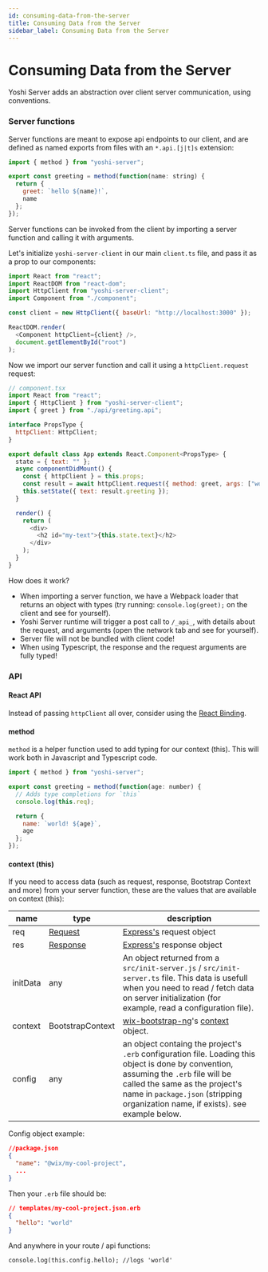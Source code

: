 ```yaml
---
id: consuming-data-from-the-server
title: Consuming Data from the Server
sidebar_label: Consuming Data from the Server
---
```


# Consuming Data from the Server

Yoshi Server adds an abstraction over client server communication, using conventions.

### Server functions

Server functions are meant to expose api endpoints to our client, and are defined as named exports from files with an `*.api.[j|t]s` extension:

```js
import { method } from "yoshi-server";

export const greeting = method(function(name: string) {
  return {
    greet: `hello ${name}!`,
    name
  };
});
```

Server functions can be invoked from the client by importing a server function and calling it with arguments.

Let's initialize `yoshi-server-client` in our main `client.ts` file, and pass it as a prop to our components:

```js
import React from "react";
import ReactDOM from "react-dom";
import HttpClient from "yoshi-server-client";
import Component from "./component";

const client = new HttpClient({ baseUrl: "http://localhost:3000" });

ReactDOM.render(
  <Component httpClient={client} />,
  document.getElementById("root")
);
```

Now we import our server function and call it using a `httpClient.request` request:

```js
// component.tsx
import React from "react";
import { HttpClient } from "yoshi-server-client";
import { greet } from "./api/greeting.api";

interface PropsType {
  httpClient: HttpClient;
}

export default class App extends React.Component<PropsType> {
  state = { text: "" };
  async componentDidMount() {
    const { httpClient } = this.props;
    const result = await httpClient.request({ method: greet, args: ["world"] });
    this.setState({ text: result.greeting });
  }

  render() {
    return (
      <div>
        <h2 id="my-text">{this.state.text}</h2>
      </div>
    );
  }
}
```

How does it work?

- When importing a server function, we have a Webpack loader that returns an object with types (try running: `console.log(greet);` on the client and see for yourself).
- Yoshi Server runtime will trigger a post call to `/_api_`, with details about the request, and arguments (open the network tab and see for yourself).
- Server file will not be bundled with client code!
- When using Typescript, the response and the request arguments are fully typed!

### API

#### React API

Instead of passing `httpClient` all over, consider using the [React Binding]().

#### method

`method` is a helper function used to add typing for our context (this). This will work both in Javascript and Typescript code.

```js
import { method } from "yoshi-server";

export const greeting = method(function(age: number) {
  // Adds type completions for `this`
  console.log(this.req);

  return {
    name: `world! ${age}`,
    age
  };
});
```

#### context (this)

If you need to access data (such as request, response, Bootstrap Context and more) from your server function, these are the values that are available on context (this):

| name     | type                                                                      | description                                                                                                                                                                                                                                                  |
| -------- | ------------------------------------------------------------------------- | ------------------------------------------------------------------------------------------------------------------------------------------------------------------------------------------------------------------------------------------------------------ |
| req      | [Request](https://github.com/types/express/blob/master/lib/request.d.ts)  | [Express's](http://expressjs.com) request object                                                                                                                                                                                                             |
| res      | [Response](https://github.com/types/express/blob/master/lib/request.d.ts) | [Express's](http://expressjs.com) response object                                                                                                                                                                                                            |
| initData | any                                                                       | An object returned from a `src/init-server.js` / `src/init-server.ts` file. This data is usefull when you need to read / fetch data on server initialization (for example, read a configuration file).                                                       |
| context  | BootstrapContext                                                          | [wix-bootstrap-ng](https://github.com/wix-platform/wix-node-platform)'s [context](https://github.com/wix-platform/wix-node-platform/tree/master/bootstrap/wix-bootstrap-ng#context) object.                                                                  |
| config   | any                                                                       | an object containg the project's `.erb` configuration file. Loading this object is done by convention, assuming the `.erb` file will be called the same as the project's name in `package.json` (stripping organization name, if exists). see example below. |

Config object example:

```json
//package.json
{
  "name": "@wix/my-cool-project",
  ...
}
```

Then your `.erb` file should be:

```json
// templates/my-cool-project.json.erb
{
  "hello": "world"
}
```

And anywhere in your route / api functions:

```
console.log(this.config.hello); //logs 'world'
```
